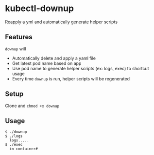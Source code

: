 # kubectl-downup
Reapply a yml and automatically generate helper scripts

## Features
`downup` will
- Automatically delete and apply a yaml file
- Get latest pod name based on app
- Use pod name to generate helper scripts (ex: logs, exec) to shortcut usage
- Every time `downup` is run, helper scripts will be regenerated

## Setup
Clone and `chmod +x downup`

## Usage
```
$ ./downup
$ ./logs
  logs.....
$ ./exec
  in container#
```
